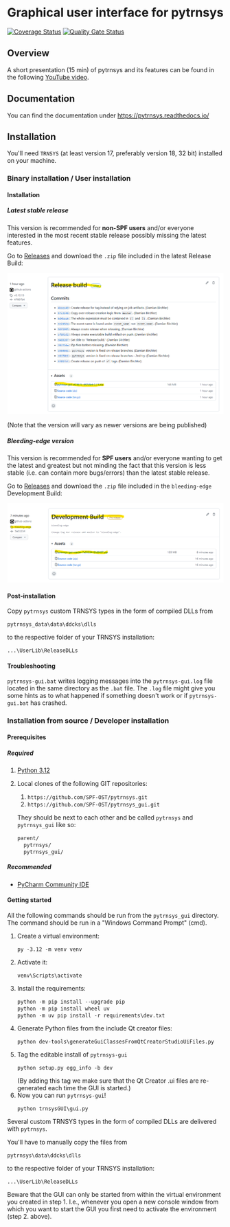 # Graphical user interface for pytrnsys

[![Coverage Status](https://coveralls.io/repos/github/SPF-OST/pytrnsys_gui/badge.svg?branch=master)](https://coveralls.io/github/SPF-OST/pytrnsys_gui?branch=master) [![Quality Gate Status](https://sonarcloud.io/api/project_badges/measure?project=SPF-OST_pytrnsys_gui&metric=alert_status)](https://sonarcloud.io/summary/new_code?id=SPF-OST_pytrnsys_gui)

## Overview

A short presentation (15 min) of pytrnsys and its features can be found in the following 
[YouTube video](https://www.youtube.com/watch?v=B1BSjYRKuVM).

## Documentation

You can find the documentation under https://pytrnsys.readthedocs.io/ 

## Installation

You'll need `TRNSYS` (at least version 17, preferably version 18, 32 bit)  installed on your machine.

### Binary installation / User installation

#### Installation

##### Latest stable release

This version is recommended for **non-SPF users** and/or everyone interested in the most recent stable release
possibly missing the latest features.

Go to [Releases](https://github.com/SPF-OST/pytrnsys_gui/releases) and download the `.zip` file included in
the latest Release Build:

![Latest Versioned Release](doc/release.png)

(Note that the version will vary as newer versions are being published)

##### Bleeding-edge version

This version is recommended for **SPF users** and/or everyone wanting to get the latest and greatest but not minding the fact
that this version is less stable (i.e. can contain more bugs/errors) than the latest stable release.

Go to [Releases](https://github.com/SPF-OST/pytrnsys_gui/releases) and download the `.zip` file included in
the `bleeding-edge` Development Build:

![Bleeding Edge Release](doc/bleeding-edge.png)

#### Post-installation

Copy `pytrnsys` custom TRNSYS types in the form of compiled DLLs from

    pytrnsys_data\data\ddcks\dlls
    
to the respective folder of your TRNSYS installation:

    ...\UserLib\ReleaseDLLs

#### Troubleshooting
`pytrnsys-gui.bat` writes logging messages into the `pytrnsys-gui.log` file located in the same directory
as the `.bat` file. The `.log` file might give you some hints as to what happened if something doesn't
work or if `pytrnsys-gui.bat` has crashed.


### Installation from source / Developer installation

#### Prerequisites

##### Required

1. [Python 3.12](https://www.python.org/ftp/python/3.12.2/python-3.12.2-amd64.exe)
1. Local clones of the following GIT repositories:
    1. `https://github.com/SPF-OST/pytrnsys.git`
    1. `https://github.com/SPF-OST/pytrnsys_gui.git`

    They should be next to each other and be called `pytrnsys` and `pytrnsys_gui` like so:
    ```
    parent/
      pytrnsys/
      pytrnsys_gui/
    ```

##### Recommended
* [PyCharm Community IDE](https://www.jetbrains.com/pycharm/download)

#### Getting started

All the following commands should be run from the `pytrnsys_gui` directory. The command should be run in a 
"Windows Command Prompt" (cmd).

1. Create a virtual environment:
    ```commandline
    py -3.12 -m venv venv
    ```
2. Activate it:
    ```commandline
    venv\Scripts\activate
    ```
3. Install the requirements:
    ```commandline
    python -m pip install --upgrade pip
    python -m pip install wheel uv
    python -m uv pip install -r requirements\dev.txt
    ```
4. Generate Python files from the include Qt creator files:
   ```commandline
   python dev-tools\generateGuiClassesFromQtCreatorStudioUiFiles.py
   ```
5. Tag the editable install of `pytrnsys-gui`
   ```commandline
   python setup.py egg_info -b dev
   ```
   (By adding this tag we make sure that the Qt Creator .ui files are re-generated each time the GUI is started.)
6. Now you can run `pytrnsys-gui`!
    ```commandline
    python trnsysGUI\gui.py
    ```

Several custom TRNSYS types in the form of compiled DLLs are delivered with `pytrnsys`.

You'll have to manually copy the files from

    pytrnsys\data\ddcks\dlls
    
to the respective folder of your TRNSYS installation:

    ...\UserLib\ReleaseDLLs
    
Beware that the GUI can only be started from within the virtual environment you created in step 1. 
I.e., whenever you open a new console window from which you want to start the GUI you first need 
to activate the environment (step 2. above).

